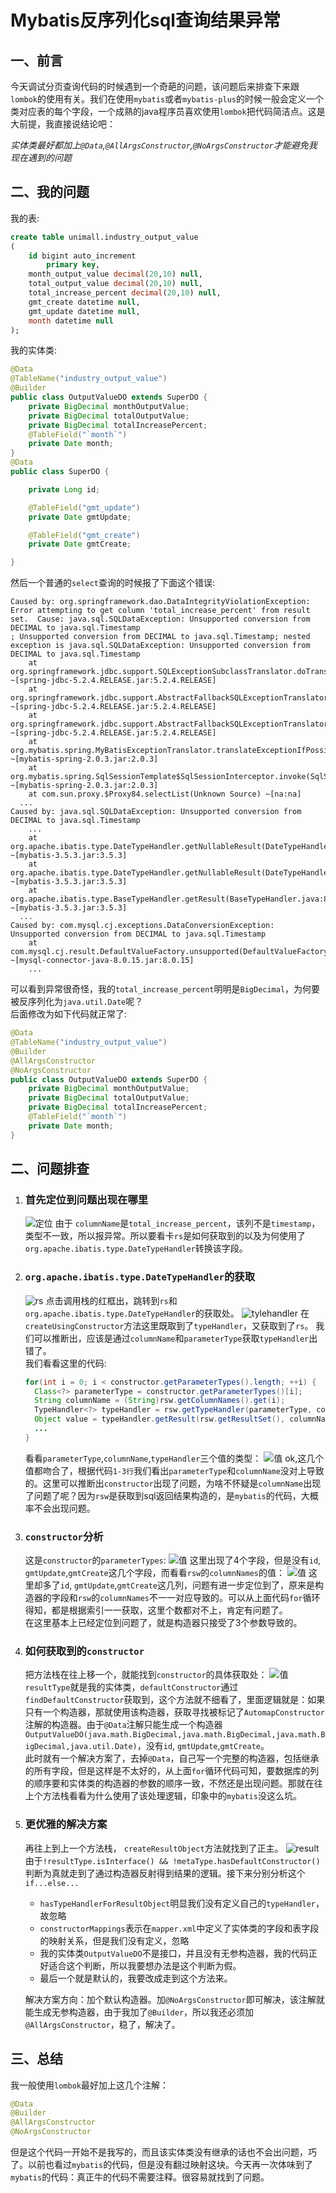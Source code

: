 # Mybatis反序列化sql查询结果异常





<!--more-->

## 一、前言
今天调试分页查询代码的时候遇到一个奇葩的问题，该问题后来排查下来跟`lombok`的使用有关。我们在使用`mybatis`或者`mybatis-plus`的时候一般会定义一个类对应表的每个字段，一个成熟的java程序员喜欢使用`lombok`把代码简洁点。这是大前提，我直接说结论吧：

*实体类最好都加上`@Data`,`@AllArgsConstructor`,`@NoArgsConstructor`才能避免我现在遇到的问题*

## 二、我的问题
我的表:
```sql
create table unimall.industry_output_value
(
	id bigint auto_increment
		primary key,
	month_output_value decimal(20,10) null,
	total_output_value decimal(20,10) null,
	total_increase_percent decimal(20,10) null,
	gmt_create datetime null,
	gmt_update datetime null,
	month datetime null
);
```
我的实体类:
```java
@Data
@TableName("industry_output_value")
@Builder
public class OutputValueDO extends SuperDO {
    private BigDecimal monthOutputValue;
    private BigDecimal totalOutputValue;
    private BigDecimal totalIncreasePercent;
    @TableField("`month`")
    private Date month;
}
@Data
public class SuperDO {

    private Long id;

    @TableField("gmt_update")
    private Date gmtUpdate;

    @TableField("gmt_create")
    private Date gmtCreate;

}
```
然后一个普通的`select`查询的时候报了下面这个错误:
```shell
Caused by: org.springframework.dao.DataIntegrityViolationException: Error attempting to get column 'total_increase_percent' from result set.  Cause: java.sql.SQLDataException: Unsupported conversion from DECIMAL to java.sql.Timestamp
; Unsupported conversion from DECIMAL to java.sql.Timestamp; nested exception is java.sql.SQLDataException: Unsupported conversion from DECIMAL to java.sql.Timestamp
	at org.springframework.jdbc.support.SQLExceptionSubclassTranslator.doTranslate(SQLExceptionSubclassTranslator.java:84) ~[spring-jdbc-5.2.4.RELEASE.jar:5.2.4.RELEASE]
	at org.springframework.jdbc.support.AbstractFallbackSQLExceptionTranslator.translate(AbstractFallbackSQLExceptionTranslator.java:72) ~[spring-jdbc-5.2.4.RELEASE.jar:5.2.4.RELEASE]
	at org.springframework.jdbc.support.AbstractFallbackSQLExceptionTranslator.translate(AbstractFallbackSQLExceptionTranslator.java:81) ~[spring-jdbc-5.2.4.RELEASE.jar:5.2.4.RELEASE]
	at org.mybatis.spring.MyBatisExceptionTranslator.translateExceptionIfPossible(MyBatisExceptionTranslator.java:88) ~[mybatis-spring-2.0.3.jar:2.0.3]
	at org.mybatis.spring.SqlSessionTemplate$SqlSessionInterceptor.invoke(SqlSessionTemplate.java:440) ~[mybatis-spring-2.0.3.jar:2.0.3]
	at com.sun.proxy.$Proxy84.selectList(Unknown Source) ~[na:na]
  ...
Caused by: java.sql.SQLDataException: Unsupported conversion from DECIMAL to java.sql.Timestamp
	...
	at org.apache.ibatis.type.DateTypeHandler.getNullableResult(DateTypeHandler.java:39) ~[mybatis-3.5.3.jar:3.5.3]
	at org.apache.ibatis.type.DateTypeHandler.getNullableResult(DateTypeHandler.java:28) ~[mybatis-3.5.3.jar:3.5.3]
	at org.apache.ibatis.type.BaseTypeHandler.getResult(BaseTypeHandler.java:81) ~[mybatis-3.5.3.jar:3.5.3]
  ...
Caused by: com.mysql.cj.exceptions.DataConversionException: Unsupported conversion from DECIMAL to java.sql.Timestamp
	at com.mysql.cj.result.DefaultValueFactory.unsupported(DefaultValueFactory.java:47) ~[mysql-connector-java-8.0.15.jar:8.0.15]
	...
```
可以看到异常很奇怪，我的`total_increase_percent`明明是`BigDecimal`，为何要被反序列化为`java.util.Date`呢？\
后面修改为如下代码就正常了:
```java
@Data
@TableName("industry_output_value")
@Builder
@AllArgsConstructor
@NoArgsConstructor
public class OutputValueDO extends SuperDO {
    private BigDecimal monthOutputValue;
    private BigDecimal totalOutputValue;
    private BigDecimal totalIncreasePercent;
    @TableField("`month`")
    private Date month;
}
```
## 二、问题排查
  1. ### 首先定位到问题出现在哪里
      ![定位](./1.jpg)
    由于 `columnName`是`total_increase_percent`，该列不是`timestamp`，类型不一致，所以报异常。所以要看卡`rs`是如何获取到的以及为何使用了`org.apache.ibatis.type.DateTypeHandler`转换该字段。
  2. ### `org.apache.ibatis.type.DateTypeHandler`的获取
      ![rs](./2.png)
    点击调用栈的红框出，跳转到`rs`和`org.apache.ibatis.type.DateTypeHandler`的获取处。
    ![tylehandler](./3.png)
    在`createUsingConstructor`方法这里既取到了`typeHandler`，又获取到了`rs`。
    我们可以推断出，应该是通过`columnName`和`parameterType`获取`typeHandler`出错了。\
    我们看看这里的代码:
      ```java
      for(int i = 0; i < constructor.getParameterTypes().length; ++i) {
        Class<?> parameterType = constructor.getParameterTypes()[i];
        String columnName = (String)rsw.getColumnNames().get(i);
        TypeHandler<?> typeHandler = rsw.getTypeHandler(parameterType, columnName);
        Object value = typeHandler.getResult(rsw.getResultSet(), columnName);
        ...
      }
      ```
      看看`parameterType`,`columnName`,`typeHandler`三个值的类型：
      ![值](./4.png)
    ok,这几个值都吻合了，根据代码`1-3行`我们看出`parameterType`和`columnName`没对上导致的。这里可以推断出`constructor`出现了问题，为啥不怀疑是`columnName`出现了问题了呢？因为`rsw`是获取到sql返回结果构造的，是`mybatis`的代码，大概率不会出现问题。
  3. ### `constructor`分析
      这是`constructor`的`parameterTypes`:
      ![值](./parameters.png)
      这里出现了4个字段，但是没有`id`, `gmtUpdate`,`gmtCreate`这几个字段，而看看`rsw`的`columnNames`的值：
      ![值](./columns.png)
      这里却多了`id`, `gmtUpdate`,`gmtCreate`这几列，问题有进一步定位到了，原来是构造器的字段和`rsw`的`columnNames`不一一对应导致的。可以从上面代码`for`循环得知，都是根据索引一一获取，这里个数都对不上，肯定有问题了。\
      在这里基本上已经定位到问题了，就是构造器只接受了3个参数导致的。
  4. ### 如何获取到的`constructor`
      把方法栈在往上移一个，就能找到`constructor`的具体获取处：
    ![值](./default_constructor.png)
    `resultType`就是我的实体类，`defaultConstructor`通过`findDefaultConstructor`获取到，这个方法就不细看了，里面逻辑就是：如果只有一个构造器，那就使用该构造器，获取寻找被标记了`AutomapConstructor`注解的构造器。由于`@Data`注解只能生成一个构造器`OutputValueDO(java.math.BigDecimal,java.math.BigDecimal,java.math.BigDecimal,java.util.Date)`，没有`id`, `gmtUpdate`,`gmtCreate`。 \
    此时就有一个解决方案了，去掉`@Data`，自己写一个完整的构造器，包括继承的所有字段，但是这样是不太好的，从上面`for`循环代码可知，要数据库的列的顺序要和实体类的构造器的参数的顺序一致，不然还是出现问题。那就在往上个方法栈看看为什么使用了该处理逻辑，印象中的`mybatis`没这么坑。
   5. ### 更优雅的解决方案
      再往上到上一个方法栈，   `createResultObject`方法就找到了正主。
      ![result](./create_result.png)
      由于`!resultType.isInterface() && !metaType.hasDefaultConstructor()`判断为真就走到了通过构造器反射得到结果的逻辑。接下来分别分析这个 `if...else...`
      - `hasTypeHandlerForResultObject`明显我们没有定义自己的`typeHandler`，故忽略
      - `constructorMappings`表示在`mapper.xml`中定义了实体类的字段和表字段的映射关系，但是我们没有定义，忽略
      - 我的实体类`OutputValueDO`不是接口，并且没有无参构造器，我的代码正好适合这个判断，所以我要想办法是这个判断为假。
      - 最后一个就是默认的，我要改成走到这个方法来。
    
      解决方案方向：加个默认构造器。加`@NoArgsConstructor`即可解决，该注解就能生成无参构造器，由于我加了`@Builder`，所以我还必须加`@AllArgsConstructor`，稳了，解决了。
    
## 三、总结
我一般使用`lombok`最好加上这几个注解：
```java
@Data
@Builder
@AllArgsConstructor
@NoArgsConstructor
```
但是这个代码一开始不是我写的，而且该实体类没有继承的话也不会出问题，巧了。以前也看过`mybatis`的代码，但是没有翻过映射这块。今天再一次体味到了`mybatis`的代码：真正牛的代码不需要注释。很容易就找到了问题。


